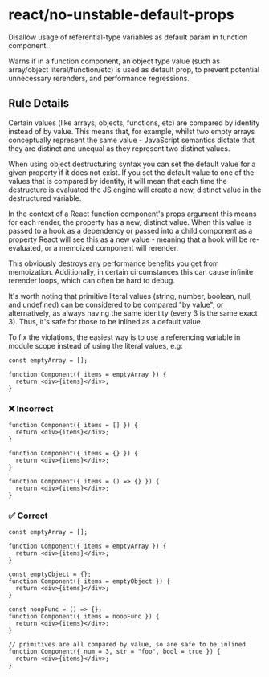 # react/no-unstable-default-props

<!-- end auto-generated rule header -->

Disallow usage of referential-type variables as default param in function component.

Warns if in a function component, an object type value (such as array/object literal/function/etc) is used as default prop, to prevent potential unnecessary rerenders, and performance regressions.

## Rule Details

Certain values (like arrays, objects, functions, etc) are compared by identity instead of by value. This means that, for example, whilst two empty arrays conceptually represent the same value - JavaScript semantics dictate that they are distinct and unequal as they represent two distinct values.

When using object destructuring syntax you can set the default value for a given property if it does not exist. If you set the default value to one of the values that is compared by identity, it will mean that each time the destructure is evaluated the JS engine will create a new, distinct value in the destructured variable.

In the context of a React function component's props argument this means for each render, the property has a new, distinct value. When this value is passed to a hook as a dependency or passed into a child component as a property React will see this as a new value - meaning that a hook will be re-evaluated, or a memoized component will rerender.

This obviously destroys any performance benefits you get from memoization. Additionally, in certain circumstances this can cause infinite rerender loops, which can often be hard to debug.

It's worth noting that primitive literal values (string, number, boolean, null, and undefined) can be considered to be compared "by value", or alternatively, as always having the same identity (every 3 is the same exact 3). Thus, it's safe for those to be inlined as a default value.

To fix the violations, the easiest way is to use a referencing variable in module scope instead of using the literal values, e.g:

```tsx
const emptyArray = [];

function Component({ items = emptyArray }) {
  return <div>{items}</div>;
}
```

### ❌ Incorrect

```tsx
function Component({ items = [] }) {
  return <div>{items}</div>;
}
```

```tsx
function Component({ items = {} }) {
  return <div>{items}</div>;
}
```

```tsx
function Component({ items = () => {} }) {
  return <div>{items}</div>;
}
```

### ✅ Correct

```tsx
const emptyArray = [];

function Component({ items = emptyArray }) {
  return <div>{items}</div>;
}
```

```tsx
const emptyObject = {};
function Component({ items = emptyObject }) {
  return <div>{items}</div>;
}
```

```tsx
const noopFunc = () => {};
function Component({ items = noopFunc }) {
  return <div>{items}</div>;
}
```

```tsx
// primitives are all compared by value, so are safe to be inlined
function Component({ num = 3, str = "foo", bool = true }) {
  return <div>{items}</div>;
}
```
